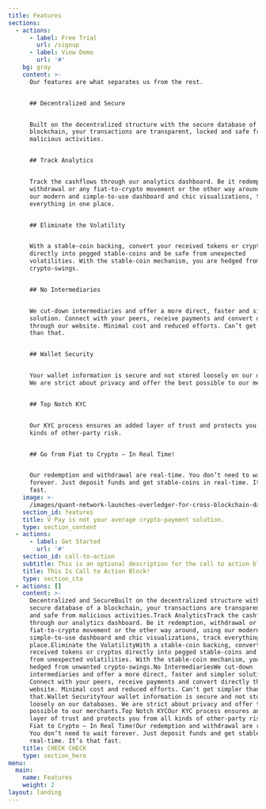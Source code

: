 ```yaml
---
title: Features
sections:
  - actions:
      - label: Free Trial
        url: /signup
      - label: View Demo
        url: '#'
    bg: gray
    content: >-
      Our features are what separates us from the rest.


      ## Decentralized and Secure


      Built on the decentralized structure with the secure database of a
      blockchain, your transactions are transparent, locked and safe from
      malicious activities.


      ## Track Analytics


      Track the cashflows through our analytics dashboard. Be it redemption,
      withdrawal or any fiat-to-crypto movement or the other way around, using
      our modern and simple-to-use dashboard and chic visualizations, track
      everything in one place.


      ## Eliminate the Volatility


      With a stable-coin backing, convert your received tokens or cryptos
      directly into pegged stable-coins and be safe from unexpected
      volatilities. With the stable-coin mechanism, you are hedged from unwanted
      crypto-swings.


      ## No Intermediaries


      We cut-down intermediaries and offer a more direct, faster and simpler
      solution. Connect with your peers, receive payments and convert directly
      through our website. Minimal cost and reduced efforts. Can’t get simpler
      than that.


      ## Wallet Security


      Your wallet information is secure and not stored loosely on our databases.
      We are strict about privacy and offer the best possible to our merchants.


      ## Top Notch KYC


      Our KYC process ensures an added layer of trust and protects you from all
      kinds of other-party risk.


      ## Go from Fiat to Crypto – In Real Time!


      Our redemption and withdrawal are real-time. You don’t need to wait
      forever. Just deposit funds and get stable-coins in real-time. It’s that
      fast.
    image: >-
      /images/quant-network-launches-overledger-for-cross-blockchain-data-interoperability-768x430.jpg
    section_id: features
    title: V Pay is not your average crypto-payment solution.
    type: section_content
  - actions:
      - label: Get Started
        url: '#'
    section_id: call-to-action
    subtitle: This is an optional description for the call to action block.
    title: This Is Call to Action Block!
    type: section_cta
  - actions: []
    content: >-
      Decentralized and SecureBuilt on the decentralized structure with the
      secure database of a blockchain, your transactions are transparent, locked
      and safe from malicious activities.Track AnalyticsTrack the cashflows
      through our analytics dashboard. Be it redemption, withdrawal or any
      fiat-to-crypto movement or the other way around, using our modern and
      simple-to-use dashboard and chic visualizations, track everything in one
      place.Eliminate the VolatilityWith a stable-coin backing, convert your
      received tokens or cryptos directly into pegged stable-coins and be safe
      from unexpected volatilities. With the stable-coin mechanism, you are
      hedged from unwanted crypto-swings.No IntermediariesWe cut-down
      intermediaries and offer a more direct, faster and simpler solution.
      Connect with your peers, receive payments and convert directly through our
      website. Minimal cost and reduced efforts. Can’t get simpler than
      that.Wallet SecurityYour wallet information is secure and not stored
      loosely on our databases. We are strict about privacy and offer the best
      possible to our merchants.Top Notch KYCOur KYC process ensures an added
      layer of trust and protects you from all kinds of other-party risk.Go from
      Fiat to Crypto – In Real Time!Our redemption and withdrawal are real-time.
      You don’t need to wait forever. Just deposit funds and get stable-coins in
      real-time. It’s that fast.
    title: CHECK CHECK
    type: section_hero
menu:
  main:
    name: Features
    weight: 2
layout: landing
---
```


